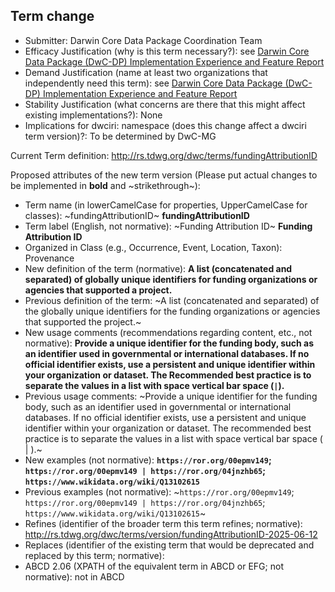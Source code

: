 ## Term change

* Submitter: Darwin Core Data Package Coordination Team
* Efficacy Justification (why is this term necessary?): see [Darwin Core Data Package (DwC-DP) Implementation Experience and Feature Report](https://gbif.github.io/dwc-dp/docs/dwc_dp_implementation_feature_reports.pdf)
* Demand Justification (name at least two organizations that independently need this term): see [Darwin Core Data Package (DwC-DP) Implementation Experience and Feature Report](https://gbif.github.io/dwc-dp/docs/dwc_dp_implementation_feature_reports.pdf)
* Stability Justification (what concerns are there that this might affect existing implementations?): None
* Implications for dwciri: namespace (does this change affect a dwciri term version)?: To be determined by DwC-MG

Current Term definition: http://rs.tdwg.org/dwc/terms/fundingAttributionID

Proposed attributes of the new term version (Please put actual changes to be implemented in **bold** and ~strikethrough~):

* Term name (in lowerCamelCase for properties, UpperCamelCase for classes): ~fundingAttributionID~ **fundingAttributionID**
* Term label (English, not normative): ~Funding Attribution ID~ **Funding Attribution ID**
* Organized in Class (e.g., Occurrence, Event, Location, Taxon): Provenance
* New definition of the term (normative): **A list (concatenated and separated) of globally unique identifiers for funding organizations or agencies that supported a project.**
* Previous definition of the term: ~A list (concatenated and separated) of the globally unique identifiers for the funding organizations or agencies that supported the project.~
* New usage comments (recommendations regarding content, etc., not normative): **Provide a unique identifier for the funding body, such as an identifier used in governmental or international databases. If no official identifier exists, use a persistent and unique identifier within your organization or dataset. The Recommended best practice is to separate the values in a list with space vertical bar space (` | `).** 
* Previous usage comments: ~Provide a unique identifier for the funding body, such as an identifier used in governmental or international databases. If no official identifier exists, use a persistent and unique identifier within your organization or dataset. The recommended best practice is to separate the values in a list with space vertical bar space ( | ).~
* New examples (not normative): **`https://ror.org/00epmv149`; `https://ror.org/00epmv149 | https://ror.org/04jnzhb65`; `https://www.wikidata.org/wiki/Q13102615`**
* Previous examples (not normative): ~`https://ror.org/00epmv149`; `https://ror.org/00epmv149 | https://ror.org/04jnzhb65`; `https://www.wikidata.org/wiki/Q13102615`~
* Refines (identifier of the broader term this term refines; normative): http://rs.tdwg.org/dwc/terms/version/fundingAttributionID-2025-06-12
* Replaces (identifier of the existing term that would be deprecated and replaced by this term; normative): 
* ABCD 2.06 (XPATH of the equivalent term in ABCD or EFG; not normative): not in ABCD
